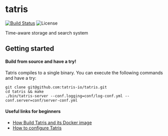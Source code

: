 # tatris
[![Build Status](https://github.com/tatris-io/tatris/actions/workflows/build.yml/badge.svg)](https://github.com/tatris-io/tatris/actions/workflows/build.yml)
![License](https://img.shields.io/badge/license-Apache--2.0-green.svg)

Time-aware storage and search system


## Getting started

#### Build from source and have a try!
Tatris compiles to a single binary. You can execute the following commands and have a try:
```
git clone git@github.com:tatris-io/tatris.git
cd tatris && make
./bin/tatris-server --conf.logging=conf/log-conf.yml --conf.server=conf/server-conf.yml
```
#### Useful links for beginners
* [How Build Tatris and its Docker image](/docs/dev_guides/build.md)
* [How to configure Tatris](/docs/user_guides/configure.md)

